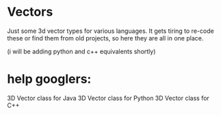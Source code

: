 # Vectors
Just some 3d vector types for various languages. 
It gets tiring to re-code these or find them from old projects, so here they are all in one place.

(i will be adding python and c++ equivalents shortly)

# help googlers:
3D Vector class for Java
3D Vector class for Python
3D Vector class for C++
